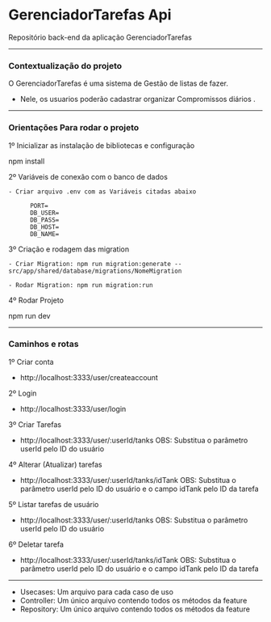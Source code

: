 # GerenciadorTarefas Api

Repositório back-end da aplicação GerenciadorTarefas

---

### Contextualização do projeto

O GerenciadorTarefas é uma sistema de Gestão de listas de fazer.

- Nele, os usuarios poderão cadastrar organizar Compromissos diários .

---

### Orientações Para rodar o projeto

1º Inicializar as instalação de bibliotecas e configuração

npm install

2º Variáveis de conexão com o banco de dados

    - Criar arquivo .env com as Variáveis citadas abaixo

          PORT=
          DB_USER=
          DB_PASS=
          DB_HOST=
          DB_NAME=

3º Criação e rodagem das migration

    - Criar Migration: npm run migration:generate -- src/app/shared/database/migrations/NomeMigration

    - Rodar Migration: npm run migration:run
4º Rodar Projeto

npm run dev

---
### Caminhos e rotas

1º Criar conta

- http://localhost:3333/user/createaccount

2º Login

- http://localhost:3333/user/login

3º Criar Tarefas

- http://localhost:3333/user/:userId/tanks
  OBS: Substitua o parâmetro userId pelo ID do usuário

4º Alterar (Atualizar) tarefas

- http://localhost:3333/user/:userId/tanks/idTank
  OBS: Substitua o parâmetro userId pelo ID do usuário e o campo idTank pelo ID da tarefa

5º Listar tarefas de usuário

- http://localhost:3333/user/:userId/tanks
  OBS: Substitua o parâmetro userId pelo ID do usuário

6º Deletar tarefa

- http://localhost:3333/user/:userId/tanks/idTank
  OBS: Substitua o parâmetro userId pelo ID do usuário e o campo idTank pelo ID da tarefa

---
- Usecases: Um arquivo para cada caso de uso
- Controller: Um único arquivo contendo todos os métodos da feature
- Repository: Um único arquivo contendo todos os métodos da feature
